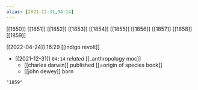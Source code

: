 ```yaml
---
alias: [2021-12-31,04:14]
---
```

[[1850]] [[1851]] [[1852]] [[1853]] [[1854]] [[1855]] [[1856]] [[1857]] [[1858]] [[1859]]

[[2022-04-24]] 16:29
[[indigo revolt]]

- [[2021-12-31]] `04:14` _related_ [[_anthropology moc]]
	- [[charles darwin]] published [[=origin of species book]]
	- [[john dewey]] born
```query
"1859"
```
